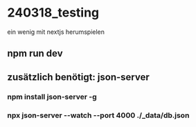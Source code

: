 # 240318_testing
ein wenig mit nextjs herumspielen

## npm run dev

## zusätzlich benötigt: json-server

### npm install json-server -g

### npx json-server --watch --port 4000 ./_data/db.json